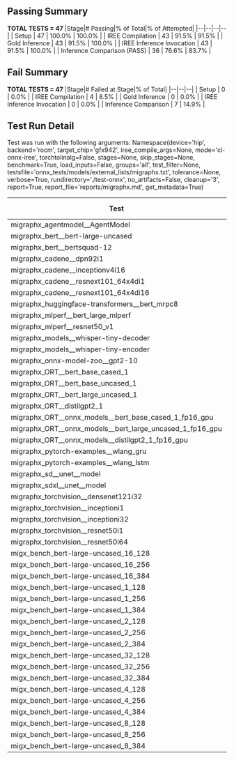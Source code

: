 ## Passing Summary

**TOTAL TESTS = 47**
|Stage|# Passing|% of Total|% of Attempted|
|--|--|--|--|
| Setup | 47 | 100.0% | 100.0% |
| IREE Compilation | 43 | 91.5% | 91.5% |
| Gold Inference | 43 | 91.5% | 100.0% |
| IREE Inference Invocation | 43 | 91.5% | 100.0% |
| Inference Comparison (PASS) | 36 | 76.6% | 83.7% |
## Fail Summary

**TOTAL TESTS = 47**
|Stage|# Failed at Stage|% of Total|
|--|--|--|
| Setup | 0 | 0.0% |
| IREE Compilation | 4 | 8.5% |
| Gold Inference | 0 | 0.0% |
| IREE Inference Invocation | 0 | 0.0% |
| Inference Comparison | 7 | 14.9% |
## Test Run Detail
Test was run with the following arguments:
Namespace(device='hip', backend='rocm', target_chip='gfx942', iree_compile_args=None, mode='cl-onnx-iree', torchtolinalg=False, stages=None, skip_stages=None, benchmark=True, load_inputs=False, groups='all', test_filter=None, testsfile='onnx_tests/models/external_lists/migraphx.txt', tolerance=None, verbose=True, rundirectory='./test-onnx', no_artifacts=False, cleanup='3', report=True, report_file='reports/migraphx.md', get_metadata=True)

| Test | Exit Status | Mean Benchmark Time (ms) | Notes |
|--|--|--|--|
| migraphx_agentmodel__AgentModel | Numerics | 2.004604701145021 | |
| migraphx_bert__bert-large-uncased | PASS | 18.952216663574045 | |
| migraphx_bert__bertsquad-12 | compilation | None | |
| migraphx_cadene__dpn92i1 | PASS | 5.072498674659679 | |
| migraphx_cadene__inceptionv4i16 | PASS | 29.732855334360565 | |
| migraphx_cadene__resnext101_64x4di1 | PASS | 6.258007335396905 | |
| migraphx_cadene__resnext101_64x4di16 | PASS | 29.758693171768552 | |
| migraphx_huggingface-transformers__bert_mrpc8 | PASS | 7.090940647343597 | |
| migraphx_mlperf__bert_large_mlperf | Numerics | 26.634198604151607 | |
| migraphx_mlperf__resnet50_v1 | PASS | 4.79058073643519 | |
| migraphx_models__whisper-tiny-decoder | PASS | 43.536683331088476 | |
| migraphx_models__whisper-tiny-encoder | Numerics | 45.798598447193704 | |
| migraphx_onnx-model-zoo__gpt2-10 | compilation | None | |
| migraphx_ORT__bert_base_cased_1 | PASS | 107.21914989075488 | |
| migraphx_ORT__bert_base_uncased_1 | PASS | 106.5430362664518 | |
| migraphx_ORT__bert_large_uncased_1 | PASS | 457.64757801468176 | |
| migraphx_ORT__distilgpt2_1 | PASS | 58.603150840622895 | |
| migraphx_ORT__onnx_models__bert_base_cased_1_fp16_gpu | Numerics | 61.17475858296859 | |
| migraphx_ORT__onnx_models__bert_large_uncased_1_fp16_gpu | Numerics | 239.51772675435575 | |
| migraphx_ORT__onnx_models__distilgpt2_1_fp16_gpu | Numerics | 34.29553880899523 | |
| migraphx_pytorch-examples__wlang_gru | PASS | 17.273995512421582 | |
| migraphx_pytorch-examples__wlang_lstm | PASS | 7.844870841257612 | |
| migraphx_sd__unet__model | import_model | None | |
| migraphx_sdxl__unet__model | import_model | None | |
| migraphx_torchvision__densenet121i32 | PASS | 18.02660426339851 | |
| migraphx_torchvision__inceptioni1 | PASS | 4.944033460022593 | |
| migraphx_torchvision__inceptioni32 | PASS | 27.979256498316925 | |
| migraphx_torchvision__resnet50i1 | PASS | 3.575423228733651 | |
| migraphx_torchvision__resnet50i64 | PASS | 20.611882278257433 | |
| migx_bench_bert-large-uncased_16_128 | PASS | 32.254317574287676 | |
| migx_bench_bert-large-uncased_16_256 | PASS | 53.289665816686096 | |
| migx_bench_bert-large-uncased_16_384 | PASS | 70.07673849972585 | |
| migx_bench_bert-large-uncased_1_128 | PASS | 12.243209516458299 | |
| migx_bench_bert-large-uncased_1_256 | Numerics | 12.425911308012225 | |
| migx_bench_bert-large-uncased_1_384 | PASS | 19.328348787018545 | |
| migx_bench_bert-large-uncased_2_128 | PASS | 12.837622697098235 | |
| migx_bench_bert-large-uncased_2_256 | PASS | 13.493783580951202 | |
| migx_bench_bert-large-uncased_2_384 | PASS | 20.777810750730044 | |
| migx_bench_bert-large-uncased_32_128 | PASS | 66.00755186412822 | |
| migx_bench_bert-large-uncased_32_256 | PASS | 98.15143559881972 | |
| migx_bench_bert-large-uncased_32_384 | PASS | 138.62545643933115 | |
| migx_bench_bert-large-uncased_4_128 | PASS | 14.59780059101629 | |
| migx_bench_bert-large-uncased_4_256 | PASS | 17.66281080501223 | |
| migx_bench_bert-large-uncased_4_384 | PASS | 24.992786372812194 | |
| migx_bench_bert-large-uncased_8_128 | PASS | 18.06967494945623 | |
| migx_bench_bert-large-uncased_8_256 | PASS | 60.745501538547565 | |
| migx_bench_bert-large-uncased_8_384 | PASS | 38.85183151794114 | |
